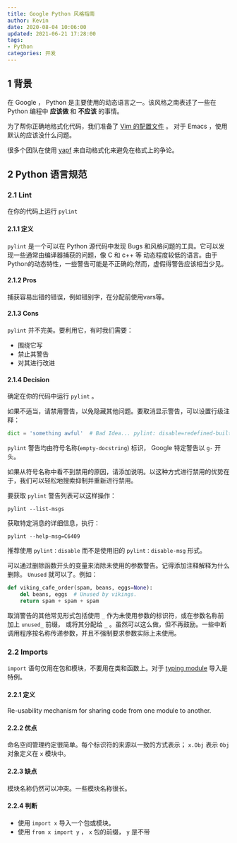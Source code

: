 ```yaml
---
title: Google Python 风格指南
author: Kevin
date: 2020-08-04 10:06:00
updated: 2021-06-21 17:28:00
tags:
- Python
categories: 开发
---
```


## 1 背景

在 Google ， Python 是主要使用的动态语言之一。该风格之南表述了一些在 Python 编程中 **应该做** 和 **不应该** 的事情。

为了帮你正确地格式化代码，我们准备了 [Vim 的配置文件](https://google.github.io/styleguide/google_python_style.vim) 。
对于 Emacs ，使用默认的应该没什么问题。

很多个团队在使用 [yapf](https://github.com/google/yapf/) 来自动格式化来避免在格式上的争论。

## 2 Python 语言规范

### 2.1 Lint

在你的代码上运行 `pylint`

#### 2.1.1 定义

`pylint` 是一个可以在 Python 源代码中发现 Bugs 和风格问题的工具。它可以发现一些通常由编译器捕获的问题，像 C 和 c++ 等
动态程度较低的语言。由于Python的动态特性，一些警告可能是不正确的;然而，虚假得警告应该相当少见。

#### 2.1.2 Pros

捕获容易出错的错误，例如错别字，在分配前使用vars等。

#### 2.1.3 Cons

`pylint` 并不完美。要利用它，有时我们需要：

- 围绕它写
- 禁止其警告
- 对其进行改进

#### 2.1.4 Decision

确定在你的代码中运行  `pylint` 。

如果不适当，请禁用警告，以免隐藏其他问题。要取消显示警告，可以设置行级注释：

```python
dict = 'something awful'  # Bad Idea... pylint: disable=redefined-builtin
```

`pylint` 警告均由符号名称(`empty-docstring`) 标识， Google 特定警告以 `g-` 开头。

如果从符号名称中看不到禁用的原因，请添加说明。以这种方式进行禁用的优势在于，我们可以轻松地搜索抑制并重新进行禁用。

要获取 `pylint` 警告列表可以这样操作：

```shell
pylint --list-msgs
```

获取特定消息的详细信息，执行：

```shell
pylint --help-msg=C6409
```

推荐使用 `pylint：disable` 而不是使用旧的 `pylint：disable-msg` 形式。

可以通过删除函数开头的变量来消除未使用的参数警告。记得添加注释解释为什么删除。 `Unused` 就可以了。例如：

```python
def viking_cafe_order(spam, beans, eggs=None):
    del beans, eggs  # Unused by vikings.
    return spam + spam + spam
```

取消警告的其他常见形式包括使用 `_` 作为未使用参数的标识符，或在参数名称前加上 `unused_` 前缀，
或将其分配给 `_` 。虽然可以这么做，但不再鼓励。一些中断调用程序按名称传递参数，并且不强制要求参数实际上未使用。

### 2.2 Imports

`import` 语句仅用在包和模块，不要用在类和函数上。对于 [typing module](#typing-imports) 导入是特例。

#### 2.2.1 定义

Re-usability mechanism for sharing code from one module to another.

#### 2.2.2 优点

命名空间管理约定很简单。每个标识符的来源以一致的方式表示； `x.Obj` 表示 `Obj` 对象定义在 `x` 模块中。

#### 2.2.3 缺点

模块名称仍然可以冲突。一些模块名称很长。

#### 2.2.4 判断

- 使用 `import x` 导入一个包或模块。
- 使用 `from x import y` ， `x` 包的前缀， `y` 是不带
